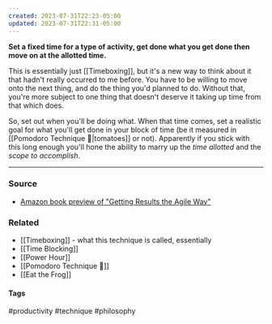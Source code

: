 ```yaml
---
created: 2023-07-31T22:23-05:00
updated: 2023-07-31T22:31-05:00
---
```

**Set a fixed time for a type of activity, get done what you get done then move on at the allotted time.**

This is essentially just [[Timeboxing]], but it's a new way to think about it that hadn't really occurred to me before. You have to be willing to move onto the next thing, and do the thing you'd planned to do. Without that, you're more subject to one thing that doesn't deserve it taking up time from that which does. 

So, set out when you'll be doing what. When that time comes, set a realistic goal for what you'll get done in your block of time (be it measured in [[Pomodoro Technique 🍅|tomatoes]] or not). Apparently if you stick with this long enough you'll hone the ability to marry up the *time allotted* and the *scope to accomplish*. 

---
### Source
- [Amazon book preview of "Getting Results the Agile Way"](https://www.amazon.com/Getting-Results-Agile-Way-Personal/dp/0984548203/ref=as_li_ss_tl?ie=UTF8&qid=1510672839&sr=8-1&keywords=the+agile+way&linkCode=sl1&tag=james0f8-20&linkId=e438d446cf2a81bec7acc52b0770e6b2&asin=0984548203&revisionId=&format=4&depth=1)

### Related
- [[Timeboxing]] - what this technique is called, essentially
- [[Time Blocking]]
- [[Power Hour]]
- [[Pomodoro Technique 🍅]]
- [[Eat the Frog]]

#### Tags
#productivity #technique #philosophy 